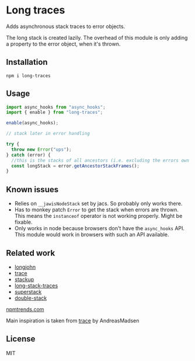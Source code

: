 # Long traces

Adds asynchronous stack traces to error objects.

The long stack is created lazily. The overhead of this module is only adding a
property to the error object, when it's thrown.

## Installation

```
npm i long-traces
```

## Usage

```js
import async_hooks from "async_hooks";
import { enable } from "long-traces";

enable(async_hooks);

// stack later in error handling

try {
  throw new Error("ups");
} catch (error) {
  //this is the stacks of all ancestors (i.e. excluding the errors own stack.)
  const longStack = error.getAncestorStackFrames();
}
```

## Known issues

- Relies on `__jawisNodeStack` set by jacs. So probably only works there.
- Has to monkey patch `Error` to get the stack when errors are thrown. This
  means the `instanceof` operator is not working properly. Might be fixable.
- Only works in node because browsers don't have the `async_hooks` API. This
  module would work in browsers with such an API available.

## Related work

- [longjohn](https://www.npmjs.com/package/longjohn)
- [trace](https://www.npmjs.com/package/trace)
- [stackup](https://www.npmjs.com/package/stackup)
- [long-stack-traces](https://www.npmjs.com/package/long-stack-traces)
- [superstack](https://www.npmjs.com/package/superstack)
- [double-stack](https://www.npmjs.com/package/double-stack)

[npmtrends.com](https://npmtrends.com/double-stack-vs-long-stack-traces-vs-longjohn-vs-stackup-vs-superstack-vs-trace)

Main inspiration is taken from
[trace](https://github.com/AndreasMadsen/trace/blob/master/trace.js) by
AndreasMadsen

## License

MIT

